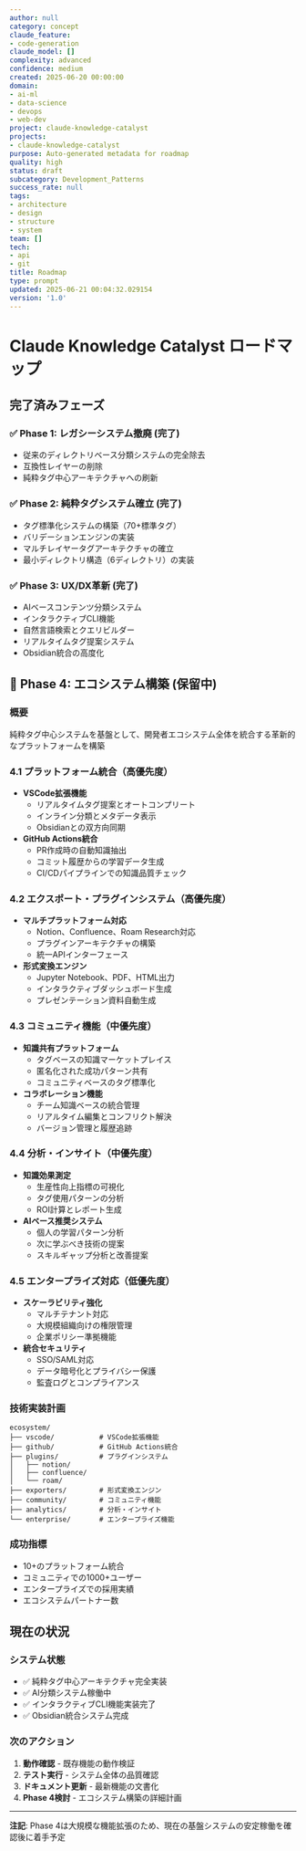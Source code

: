 ```yaml
---
author: null
category: concept
claude_feature:
- code-generation
claude_model: []
complexity: advanced
confidence: medium
created: 2025-06-20 00:00:00
domain:
- ai-ml
- data-science
- devops
- web-dev
project: claude-knowledge-catalyst
projects:
- claude-knowledge-catalyst
purpose: Auto-generated metadata for roadmap
quality: high
status: draft
subcategory: Development_Patterns
success_rate: null
tags:
- architecture
- design
- structure
- system
team: []
tech:
- api
- git
title: Roadmap
type: prompt
updated: 2025-06-21 00:04:32.029154
version: '1.0'
---
```


# Claude Knowledge Catalyst ロードマップ

## 完了済みフェーズ

### ✅ Phase 1: レガシーシステム撤廃 (完了)
- 従来のディレクトリベース分類システムの完全除去
- 互換性レイヤーの削除
- 純粋タグ中心アーキテクチャへの刷新

### ✅ Phase 2: 純粋タグシステム確立 (完了)
- タグ標準化システムの構築（70+標準タグ）
- バリデーションエンジンの実装
- マルチレイヤータグアーキテクチャの確立
- 最小ディレクトリ構造（6ディレクトリ）の実装

### ✅ Phase 3: UX/DX革新 (完了)
- AIベースコンテンツ分類システム
- インタラクティブCLI機能
- 自然言語検索とクエリビルダー
- リアルタイムタグ提案システム
- Obsidian統合の高度化

## 🔄 Phase 4: エコシステム構築 (保留中)

### 概要
純粋タグ中心システムを基盤として、開発者エコシステム全体を統合する革新的なプラットフォームを構築

### 4.1 プラットフォーム統合（高優先度）
- **VSCode拡張機能**
  - リアルタイムタグ提案とオートコンプリート
  - インライン分類とメタデータ表示
  - Obsidianとの双方向同期
- **GitHub Actions統合**
  - PR作成時の自動知識抽出
  - コミット履歴からの学習データ生成
  - CI/CDパイプラインでの知識品質チェック

### 4.2 エクスポート・プラグインシステム（高優先度）
- **マルチプラットフォーム対応**
  - Notion、Confluence、Roam Research対応
  - プラグインアーキテクチャの構築
  - 統一APIインターフェース
- **形式変換エンジン**
  - Jupyter Notebook、PDF、HTML出力
  - インタラクティブダッシュボード生成
  - プレゼンテーション資料自動生成

### 4.3 コミュニティ機能（中優先度）
- **知識共有プラットフォーム**
  - タグベースの知識マーケットプレイス
  - 匿名化された成功パターン共有
  - コミュニティベースのタグ標準化
- **コラボレーション機能**
  - チーム知識ベースの統合管理
  - リアルタイム編集とコンフリクト解決
  - バージョン管理と履歴追跡

### 4.4 分析・インサイト（中優先度）
- **知識効果測定**
  - 生産性向上指標の可視化
  - タグ使用パターンの分析
  - ROI計算とレポート生成
- **AIベース推奨システム**
  - 個人の学習パターン分析
  - 次に学ぶべき技術の提案
  - スキルギャップ分析と改善提案

### 4.5 エンタープライズ対応（低優先度）
- **スケーラビリティ強化**
  - マルチテナント対応
  - 大規模組織向けの権限管理
  - 企業ポリシー準拠機能
- **統合セキュリティ**
  - SSO/SAML対応
  - データ暗号化とプライバシー保護
  - 監査ログとコンプライアンス

### 技術実装計画
```
ecosystem/
├── vscode/           # VSCode拡張機能
├── github/           # GitHub Actions統合
├── plugins/          # プラグインシステム
│   ├── notion/
│   ├── confluence/
│   └── roam/
├── exporters/        # 形式変換エンジン
├── community/        # コミュニティ機能
├── analytics/        # 分析・インサイト
└── enterprise/       # エンタープライズ機能
```

### 成功指標
- 10+のプラットフォーム統合
- コミュニティでの1000+ユーザー
- エンタープライズでの採用実績
- エコシステムパートナー数

## 現在の状況

### システム状態
- ✅ 純粋タグ中心アーキテクチャ完全実装
- ✅ AI分類システム稼働中
- ✅ インタラクティブCLI機能実装完了
- ✅ Obsidian統合システム完成

### 次のアクション
1. **動作確認** - 既存機能の動作検証
2. **テスト実行** - システム全体の品質確認
3. **ドキュメント更新** - 最新機能の文書化
4. **Phase 4検討** - エコシステム構築の詳細計画

---

**注記**: Phase 4は大規模な機能拡張のため、現在の基盤システムの安定稼働を確認後に着手予定